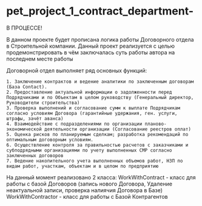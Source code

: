 # pet_project_1_contract_department-

В ПРОЦЕССЕ!

В данном проекте будет прописана логика работы Договорного отдела в Строительной компании.
Данный проект реализуется с целью продемонстрировать в чём заключалась суть работы автора на последнем месте работы

Договорной отдел выполняет ряд основных функций:

    1. Заключение контрактов и ведение аналитики по заключенным договорам (База Contact).
    2. Предоставление актуальной информации о задолженности перед Подрядчиками и по Объектам в целом руководству (Генеральный директор, Руководители строительства)
    3. Проверка выполнений и согласование сумм к выплате Подрядчикам согласно условиям Договора (гарантийные удержания, ген. услуги, штрафы, зачёт аванса)
    4. Взаимодействие с подразделениями по организации планово-экономической деятельности организации (Согласование реестров оплат)
    5. Оценка рисков по планируемым сделкам; разработка рекомендаций по оптимальным договорным условиям.
    6. Осуществление контроля за правильностью расчетов с заказчиками и субподрядными организациями по учету выполненных СМР согласно заключенных договоров
    7. Ведение накопительного учета выполненных объемов работ, НЗП по видам работ, участкам, объектам и в целом по предприятию
    
 На данный момент реализовано 2 класса:
 WorkWithContract - класс для работы с базой Договоров (запись нового Договора, Удаление неактуальной записи, проверка налиячия Договора в Базе)
 WorkWithContractor - класс для работы с Базой Контрагентов
 
 

